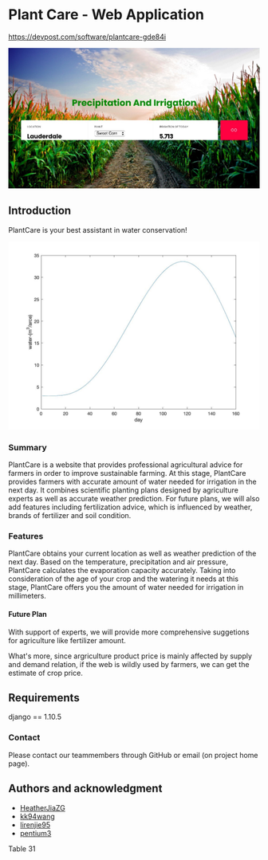 # Plant Care - Web Application

https://devpost.com/software/plantcare-gde84i

![](./PlantCare.jpg)
## Introduction
PlantCare is your best assistant in water conservation!

![](./corn-water.jpg)

### Summary

PlantCare is a website that provides professional agricultural advice for farmers in order to improve sustainable farming. At this stage, PlantCare provides farmers with accurate amount of water needed for irrigation in the next day. It combines scientific planting plans designed by agriculture experts as well as accurate weather prediction. For future plans, we will also add features including fertilization advice, which is influenced by weather, brands of fertilizer and soil condition. 



### Features

PlantCare obtains your current location as well as weather prediction of the next day. Based on the temperature, precipitation and air pressure, PlantCare calculates the evaporation capacity accurately. Taking into consideration of the age of your crop and the watering it needs at this stage, PlantCare offers you the amount of water needed for irrigation in millimeters. 



#### Future Plan


With support of experts, we will provide more comprehensive suggetions for agriculture like fertilizer amount.

What's more, since argriculture product price is mainly affected by supply and demand relation, if the web is wildly used by farmers, we can get the estimate of crop price.

## Requirements

django == 1.10.5

### Contact

Please contact our teammembers through GitHub or email (on project home page).

## Authors and acknowledgment

* [HeatherJiaZG](https://github.com/HeatherJiaZG)
* [kk94wang](https://github.com/kk94wang)
* [lirenjie95](https://github.com/lirenjie95)
* [pentium3](https://github.com/pentium3)

Table 31
